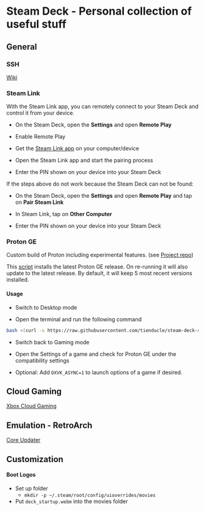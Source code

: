 # Steam Deck - Personal collection of useful stuff

## General

### SSH

[Wiki](https://github.com/tienducle/steam-deck-stuff/wiki/SSH)

### Steam Link

With the Steam Link app, you can remotely connect to your Steam Deck and control it from your device.

- On the Steam Deck, open the **Settings** and open **Remote Play**

- Enable Remote Play

- Get the [Steam Link app](https://store.steampowered.com/remoteplay#anywhere) on your computer/device

- Open the Steam Link app and start the pairing process

- Enter the PIN shown on your device into your Steam Deck

If the steps above do not work because the Steam Deck can not be found:

- On the Steam Deck, open the **Settings** and open **Remote Play** and tap on **Pair Steam Link**

- In Steam Link, tap on **Other Computer**

- Enter the PIN shown on your device into your Steam Deck

### Proton GE

Custom build of Proton including experimental features. (see [Project repo](https://github.com/GloriousEggroll/proton-ge-custom))

This [script](./src/protonge.sh) installs the latest Proton GE release. On re-running it will also update to the latest release. By default, it will keep 5 most recent versions installed.

#### Usage

- Switch to Desktop mode

- Open the terminal and run the following command

```bash
bash <(curl -s https://raw.githubusercontent.com/tienducle/steam-deck-stuff/main/src/protonge.sh)
```

- Switch back to Gaming mode

- Open the Settings of a game and check for Proton GE under the compatibility settings

- Optional: Add `DXVK_ASYNC=1` to launch options of a game if desired.

## Cloud Gaming

[Xbox Cloud Gaming](https://support.microsoft.com/en-us/topic/xbox-cloud-gaming-in-microsoft-edge-with-steam-deck-43dd011b-0ce8-4810-8302-965be6d53296)

## Emulation - RetroArch

[Core Updater](https://github.com/lajoshanostra/Steam-Deck-RA-Core-Updater)

## Customization

#### Boot Logos

- Set up folder
	- `mkdir -p ~/.steam/root/config/uioverrides/movies`
- Put `deck_startup.webm` into the movies folder